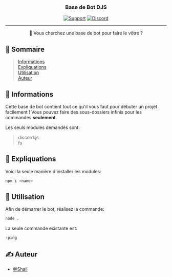<h3 align="center">Base de Bot DJS</h3>

<div align="center">

[![Support](https://img.shields.io/static/v1?label=Support&message=Actif&color=vert)](https://discord.gg/hBehs3HzPx)
[![Discord](https://img.shields.io/discord/832296913695932428?label=Discord)](https://discord.gg/hBehs3HzPx)

</div>

---

<p align="center"> 🤖 Vous cherchez une base de bot pour faire le vôtre ?
    <br> 
</p>

## 📝 Sommaire

> [Informations](#about)\
> [Expliquations](#working)\
> [Utilisation](#usage)\
> [Auteur](#authors)

## 🧐 Informations <a name = "about"></a>

Cette base de bot contient tout ce qu'il vous faut pour débuter un projet facilement !
Vous pouvez faire des sous-dossiers infinis pour les commandes **seulement**.

Les seuls modules demandés sont:

> discord.js\
> fs

## 💭 Expliquations <a name = "working"></a>

Voici la seule manière d'installer les modules:
```bash
npm i <name>
```

## 🎈 Utilisation <a name = "usage"></a>

Afin de démarrer le bot, réalisez la commande:
```bash
node .
```

La seule commande existante est:
```
-ping
```

## ✍️ Auteur <a name = "authors"></a>

- [@Shall](https://github.com/mxliodas)
